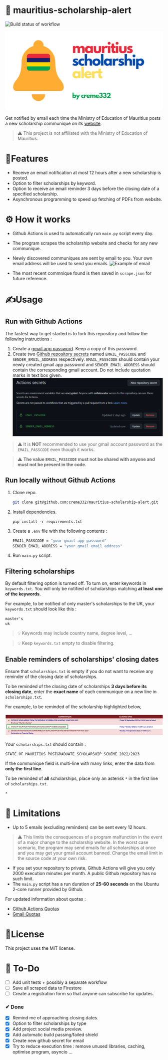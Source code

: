 # 🔔 mauritius-scholarship-alert
![Build status of workflow](https://github.com/creme332/mauritius-scholarship-alert/actions/workflows/main.yml/badge.svg)

![mauritius scholarship alert logo](assets/logo.png)

Get notified by email each time the Ministry of Education of Mauritius posts a new scholarship communique on its [website](https://education.govmu.org/Pages/Downloads/Scholarships/Scholarships-for-Mauritius-Students.aspx).

> ⚠ This project is not affiliated with the Ministry of Education of Mauritius. 

# 🚀Features
- Receive an email notification at most 12 hours after a new scholarship is posted.
- Option to filter scholarships by keyword.
- Option to receive an email reminder 3 days before the closing date of a specified scholarship.
- Asynchronous programming to speed up fetching of PDFs from website.

# ⚙ How it works
- Github Actions is used to automatically run `main.py` script every day.
 - The program scrapes the scholarship website and checks for any new communique. 
 - Newly discovered communiques are sent by email to you. Your own email address will be used to send you emails.
    ![Example of email](assets/emailgif.gif)

 - The most recent commnique found is then saved in `scrape.json` for future reference.

# ✍Usage
## Run with Github Actions 
The fastest way to get started is to fork this repository and follow the following instructions :
1. Create a [gmail app password](https://itsupport.umd.edu/itsupport/?id=kb_article_view&sysparm_article=KB0015112&sys_kb_id=76433076dbdf8c904cb035623996194b&spa=1). Keep a copy of this password.
2. Create two [Github repository secrets](https://docs.github.com/en/actions/security-guides/encrypted-secrets) named  `EMAIL_PASSCODE` and `SENDER_EMAIL_ADDRESS` respectively. `EMAIL_PASSCODE` should contain your newly created gmail app password and `SENDER_EMAIL_ADDRESS` should contain the corresponding gmail account. Do not include quotation marks in text box given.
    ![github secret image](assets/githubsecret.png)

> ⚠ It is **NOT** recommended to use your gmail account password as the `EMAIL_PASSCODE` even though it works.

> ⚠ **The value `EMAIL_PASSCODE` must not be shared with anyone and must not be present in the code.** 

## Run locally without Github Actions
1. Clone repo.

    ```bash
    git clone git@github.com:creme332/mauritius-scholarship-alert.git
    ```

2. Install dependencies.
    ```
    pip install -r requirements.txt
    ```

3. Create a `.env` file with the following contents :

    ```bash
    EMAIL_PASSCODE = "your gmail app password"
    SENDER_EMAIL_ADDRESS = "your gmail email address"
    ```
4. Run `main.py` script.

## Filtering scholarships
By default filtering option is turned off. To turn on, enter keywords in `keywords.txt`. You will only be notified of scholarships matching **at least one of the keywords**.

For example, to be notified of only master's scholarships to the UK, your `keywords.txt` should look like this :
```
master's
uk
```
> 💡 Keywords may include country name, degree level, ...

> 💡 Keep `keywords.txt` empty to disable filtering.

## Enable reminders of scholarships' closing dates

Ensure that  `scholarships.txt` is empty if you do not want to receive any reminder of the closing date of scholarships.

To be reminded of the closing date of scholarships **3 days before its closing date**, enter the **exact name** of each communique on a new line in `scholarships.txt`. 

For example, to be reminded of the scholarship highlighted below, 

![screenshot of website highlighting one communique](assets/example.png)

Your `scholarships.txt` should contain :
```
​STATE OF MAURITIUS POSTGRADUATE SCHOLARSHIP SCHEME 2022/2023
```

If the communique field is multi-line with many links, enter the data from **only the first line**.

To be reminded of **all** scholarships, place only an asterisk `*` in the first line of `scholarships.txt`.

```
*
```

# 🤚 Limitations
- Up to 5 emails (excluding reminders) can be sent every 12 hours.

> ⚠ This limits the consequences of a program malfunction in the event of a major change to the scholarship website. In the worst case scenario, the program may send emails for all scholarships at once and you may get your gmail account banned. Change the email limit in the source code at your own risk.

- If you set your repository to private, Github Actions will give you only 2000 execution minutes per month. A public Github repository has no such limit. 
- The `main.py` script has a run duration of **25-60 seconds** on the  Ubuntu 2-core runner provided by Github.

For updated information about quotas :
- [Github Actions Quotas](https://docs.github.com/en/billing/managing-billing-for-github-actions/about-billing-for-github-actions)
- [Gmail Quotas](https://support.google.com/a/answer/166852?hl=en)

# 📃License
 This project uses the MIT license.

# 🔨 To-Do
- [ ] Add unit tests + possibly a separate workflow
- [ ] Save all scraped data to Firestore
- [ ] Create a registration form so that anyone can subscribe for updates.

### ✔ Done
- [x] Remind me of approaching closing dates.
- [x] Option to filter scholarships by type
- [x] Add project social media preview.
- [x] Add automatic build passing/failed shield
- [x] Create new github secret for email
- [x] Try to reduce execution time : remove unused libraries, caching, optimise program, asyncio ...
